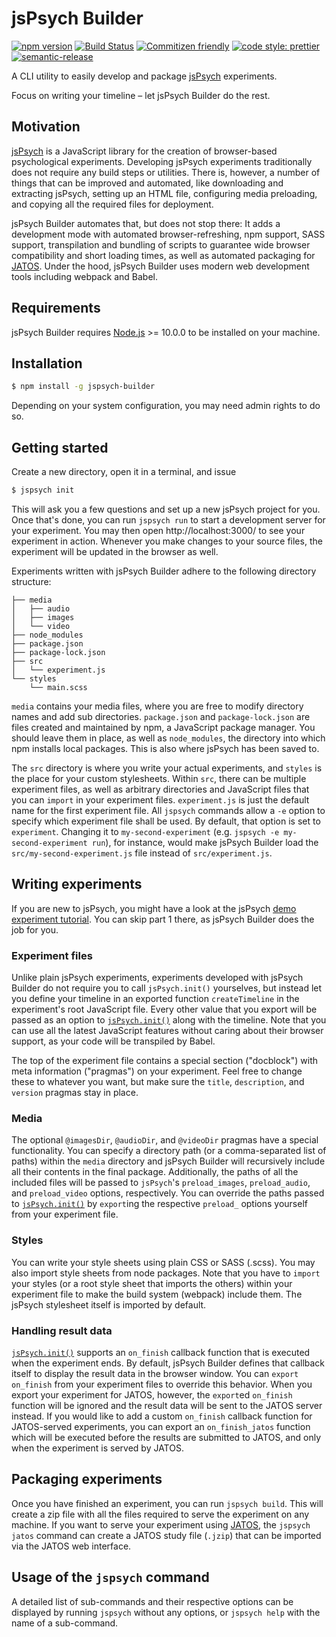 # jsPsych Builder

[![npm version](https://badge.fury.io/js/jspsych-builder.svg)](https://badge.fury.io/js/jspsych-builder)
[![Build Status](https://travis-ci.org/bjoluc/jspsych-builder.svg?branch=master)](https://travis-ci.org/bjoluc/jspsych-builder)
[![Commitizen friendly](https://img.shields.io/badge/commitizen-friendly-brightgreen.svg)](http://commitizen.github.io/cz-cli/)
[![code style: prettier](https://img.shields.io/badge/code_style-prettier-ff69b4.svg)](https://github.com/prettier/prettier)
[![semantic-release](https://img.shields.io/badge/%20%20%F0%9F%93%A6%F0%9F%9A%80-semantic--release-e10079.svg)](https://github.com/semantic-release/semantic-release)

A CLI utility to easily develop and package [jsPsych](https://www.jspsych.org/) experiments.

Focus on writing your timeline – let jsPsych Builder do the rest.

## Motivation

[jsPsych](https://www.jspsych.org/) is a JavaScript library for the creation of browser-based psychological experiments.
Developing jsPsych experiments traditionally does not require any build steps or utilities.
There is, however, a number of things that can be improved and automated, like downloading and extracting jsPsych, setting up an HTML file, configuring media preloading, and copying all the required files for deployment.

jsPsych Builder automates that, but does not stop there:
It adds a development mode with automated browser-refreshing, npm support, SASS support, transpilation and bundling of scripts to guarantee wide browser compatibility and short loading times, as well as automated packaging for [JATOS](https://www.jatos.org/).
Under the hood, jsPsych Builder uses modern web development tools including webpack and Babel.

## Requirements

jsPsych Builder requires [Node.js](https://nodejs.org) >= 10.0.0 to be installed on your machine.

## Installation

```bash
$ npm install -g jspsych-builder
```

Depending on your system configuration, you may need admin rights to do so.

## Getting started

Create a new directory, open it in a terminal, and issue

```bash
$ jspsych init
```

This will ask you a few questions and set up a new jsPsych project for you.
Once that's done, you can run `jspsych run` to start a development server for your experiment.
You may then open http://localhost:3000/ to see your experiment in action.
Whenever you make changes to your source files, the experiment will be updated in the browser as well.

Experiments written with jsPsych Builder adhere to the following directory structure:

```
├── media
│   ├── audio
│   ├── images
│   └── video
├── node_modules
├── package.json
├── package-lock.json
├── src
│   └── experiment.js
└── styles
    └── main.scss
```

`media` contains your media files, where you are free to modify directory names and add sub directories.
`package.json` and `package-lock.json` are files created and maintained by npm, a JavaScript package manager.
You should leave them in place, as well as `node_modules`, the directory into which npm installs local packages.
This is also where jsPsych has been saved to.

The `src` directory is where you write your actual experiments, and `styles` is the place for your custom stylesheets.
Within `src`, there can be multiple experiment files, as well as arbitrary directories and JavaScript files that you can `import` in your experiment files.
`experiment.js` is just the default name for the first experiment file.
All `jspsych` commands allow a `-e` option to specify which experiment file shall be used.
By default, that option is set to `experiment`.
Changing it to `my-second-experiment` (e.g. `jspsych -e my-second-experiment run`), for instance, would make jsPsych Builder load the `src/my-second-experiment.js` file instead of `src/experiment.js`.

## Writing experiments

If you are new to jsPsych, you might have a look at the jsPsych [demo experiment tutorial](https://www.jspsych.org/tutorials/rt-task/#part-2-display-welcome-message).
You can skip part 1 there, as jsPsych Builder does the job for you.

### Experiment files

Unlike plain jsPsych experiments, experiments developed with jsPsych Builder do not require you to call `jsPsych.init()` yourselves, but instead let you define your timeline in an exported function `createTimeline` in the experiment's root JavaScript file.
Every other value that you export will be passed as an option to [`jsPsych.init()`](https://www.jspsych.org/core_library/jspsych-core/#jspsychinit) along with the timeline.
Note that you can use all the latest JavaScript features without caring about their browser support, as your code will be transpiled by Babel.

The top of the experiment file contains a special section ("docblock") with meta information ("pragmas") on your experiment.
Feel free to change these to whatever you want, but make sure the `title`, `description`, and `version` pragmas stay in place.

### Media

The optional `@imagesDir`, `@audioDir`, and `@videoDir` pragmas have a special functionality.
You can specify a directory path (or a comma-separated list of paths) within the `media` directory and jsPsych Builder will recursively include all their contents in the final package.
Additionally, the paths of all the included files will be passed to `jsPsych`'s `preload_images`, `preload_audio`, and `preload_video` options, respectively.
You can override the paths passed to [`jsPsych.init()`](https://www.jspsych.org/core_library/jspsych-core/#jspsychinit) by `export`ing the respective `preload_` options yourself from your experiment file.

### Styles

You can write your style sheets using plain CSS or SASS (.scss).
You may also import style sheets from node packages.
Note that you have to `import` your styles (or a root style sheet that imports the others) within your experiment file to make the build system (webpack) include them.
The jsPsych stylesheet itself is imported by default.

### Handling result data

[`jsPsych.init()`](https://www.jspsych.org/core_library/jspsych-core/#jspsychinit) supports an `on_finish` callback function that is executed when the experiment ends.
By default, jsPsych Builder defines that callback itself to display the result data in the browser window.
You can `export` `on_finish` from your experiment files to override this behavior.
When you export your experiment for JATOS, however, the `export`ed `on_finish` function will be ignored and the result data will be sent to the JATOS server instead.
If you would like to add a custom `on_finish` callback function for JATOS-served experiments, you can export an `on_finish_jatos` function which will be executed before the results are submitted to JATOS, and only when the experiment is served by JATOS.

## Packaging experiments

Once you have finished an experiment, you can run `jspsych build`.
This will create a zip file with all the files required to serve the experiment on any machine.
If you want to serve your experiment using [JATOS](https://www.jatos.org/), the `jspsych jatos` command can create a JATOS study file (`.jzip`) that can be imported via the JATOS web interface.

## Usage of the `jspsych` command

A detailed list of sub-commands and their respective options can be displayed by running `jspsych` without any options, or `jspsych help` with the name of a sub-command.
